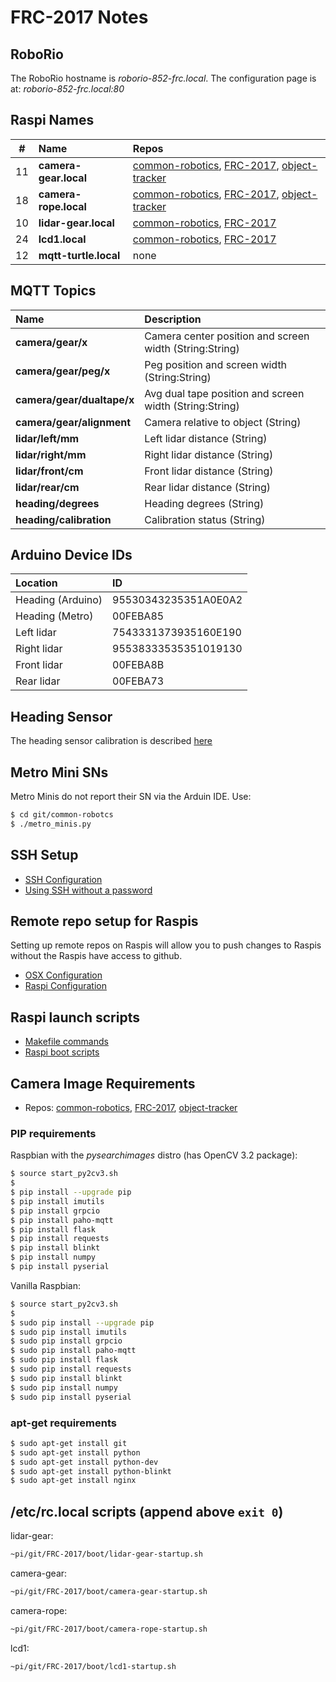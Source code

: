 # FRC-2017 Notes

## RoboRio

The RoboRio hostname is *roborio-852-frc.local*.  The configuration page is at: *roborio-852-frc.local:80*
## Raspi Names

| #   | Name                       | Repos                                              |
|:---:|:---------------------------|:---------------------------------------------------|
| 11  | **camera-gear.local**      | [common-robotics](https://github.com/athenian-robotics/common-robotics), [FRC-2017](https://github.com/athenian-robotics/FRC-2017), [object-tracker](https://github.com/athenian-robotics/object-tracking)          |
| 18  | **camera-rope.local**      | [common-robotics](https://github.com/athenian-robotics/common-robotics), [FRC-2017](https://github.com/athenian-robotics/FRC-2017), [object-tracker](https://github.com/athenian-robotics/object-tracking)          |
| 10  | **lidar-gear.local**       | [common-robotics](https://github.com/athenian-robotics/common-robotics), [FRC-2017](https://github.com/athenian-robotics/FRC-2017)                          |
| 24  | **lcd1.local**             | [common-robotics](https://github.com/athenian-robotics/common-robotics), [FRC-2017](https://github.com/athenian-robotics/FRC-2017) |
| 12  | **mqtt-turtle.local**      | none                                               |

## MQTT Topics 
| Name                      | Description                                             |
|:--------------------------|:--------------------------------------------------------|
|**camera/gear/x**          | Camera center position and screen width (String:String) |
|**camera/gear/peg/x**      | Peg position and screen width (String:String)           |
|**camera/gear/dualtape/x** | Avg dual tape position and screen width (String:String) |
|**camera/gear/alignment**  | Camera relative to object (String)                      |
|**lidar/left/mm**          | Left lidar distance (String)                            |
|**lidar/right/mm**         | Right lidar distance (String)                           |
|**lidar/front/cm**         | Front lidar distance (String)                           |
|**lidar/rear/cm**          | Rear lidar distance (String)                            |
|**heading/degrees**        | Heading degrees (String)                                |
|**heading/calibration**    | Calibration status (String)                             |

## Arduino Device IDs
| Location                  | ID                                                      |
|:--------------------------|:--------------------------------------------------------|
|Heading (Arduino)          | 95530343235351A0E0A2                                    |
|Heading (Metro)            | 00FEBA85                                                |
|Left lidar                 | 7543331373935160E190                                    |
|Right lidar                | 95538333535351019130                                    |
|Front lidar                | 00FEBA8B                                                |
|Rear lidar                 | 00FEBA73                                                |


## Heading Sensor

The heading sensor calibration is described [here](https://learn.adafruit.com/bno055-absolute-orientation-sensor-with-raspberry-pi-and-beaglebone-black/webgl-example?embeds=allow#sensor-calibration)

## Metro Mini SNs

Metro Minis do not report their SN via the Arduin IDE. Use:
```bash
$ cd git/common-robotcs
$ ./metro_minis.py
```
 
## SSH Setup

* [SSH Configuration](https://github.com/athenian-robotics/FRC-2017/wiki/SSH-configuration-file)
* [Using SSH without a password](https://github.com/athenian-robotics/FRC-2017/wiki/Using-SSH-without-a-password)


## Remote repo setup for Raspis

Setting up remote repos on Raspis will allow you to push changes to Raspis without the Raspis
have access to github.

* [OSX Configuration](https://github.com/athenian-robotics/FRC-2017/wiki/OSX-configuration-for-remote-repos)
* [Raspi Configuration](https://github.com/athenian-robotics/FRC-2017/wiki/Raspi-configuration-for-remote-repos)


## Raspi launch scripts

* [Makefile commands](https://github.com/athenian-robotics/FRC-2017/wiki/Makefile-commands)
* [Raspi boot scripts](https://github.com/athenian-robotics/FRC-2017/wiki/Raspi-boot-scripts)

## Camera Image Requirements

* Repos: [common-robotics](https://github.com/athenian-robotics/common-robotics), [FRC-2017](https://github.com/athenian-robotics/FRC-2017), [object-tracker](https://github.com/athenian-robotics/object-tracking)  

### PIP requirements


Raspbian with the *pysearchimages* distro (has OpenCV 3.2 package):

```bash
$ source start_py2cv3.sh
$
$ pip install --upgrade pip
$ pip install imutils
$ pip install grpcio
$ pip install paho-mqtt
$ pip install flask
$ pip install requests
$ pip install blinkt
$ pip install numpy
$ pip install pyserial
```

Vanilla Raspbian:

```bash
$ source start_py2cv3.sh
$
$ sudo pip install --upgrade pip
$ sudo pip install imutils
$ sudo pip install grpcio
$ sudo pip install paho-mqtt
$ sudo pip install flask
$ sudo pip install requests
$ sudo pip install blinkt
$ sudo pip install numpy
$ sudo pip install pyserial
```



### apt-get requirements
```bash
$ sudo apt-get install git
$ sudo apt-get install python
$ sudo apt-get install python-dev
$ sudo apt-get install python-blinkt
$ sudo apt-get install nginx
```

## /etc/rc.local scripts (append above `exit 0`)

lidar-gear:

```bash
~pi/git/FRC-2017/boot/lidar-gear-startup.sh
```
camera-gear:
  
```bash
~pi/git/FRC-2017/boot/camera-gear-startup.sh
```

camera-rope:
  
```bash
~pi/git/FRC-2017/boot/camera-rope-startup.sh
```

lcd1:

```bash
~pi/git/FRC-2017/boot/lcd1-startup.sh
```


